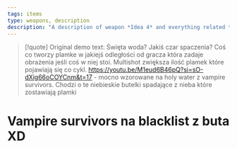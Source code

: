 ```yaml
---
tags: items
type: weapons, description
description: "A description of weapon *Idea 4* and everything related to it."
---
```


>[!quote] Original demo text:
>Święta woda? Jakiś czar spaczenia? Coś co tworzy plamke w jakiejś odległości od gracza która zadaje obrażenia jeśli coś w niej stoi. Multishot zwiększa ilość plamek które pojawiają się co cykl. https://youtu.be/M1eud6B46pQ?si=sO-dXig66oCOYCnm&t=17 - mocno wzorowane na holy water z vampire survivors. Chodzi o te niebieskie butelki spadające z nieba które zostawiają plamki


# Vampire survivors na blacklist z buta XD